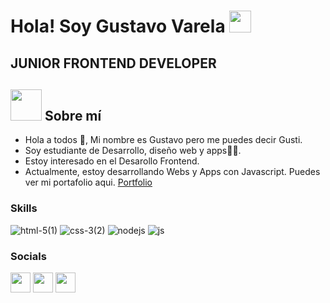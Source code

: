 <h1>Hola! Soy Gustavo Varela <img src="https://media.giphy.com/media/hvRJCLFzcasrR4ia7z/giphy.gif" width="35"></h1>
<h2>  JUNIOR FRONTEND DEVELOPER </h2>

## <img src = "https://user-images.githubusercontent.com/63050133/156777293-72a6e681-2582-4a9d-ad92-09d1181d47c7.gif" width = 50px height = 50px>  Sobre mí

- Hola a todos 👋, Mi nombre es Gustavo pero me puedes decir Gusti.
- Soy estudiante de Desarrollo, diseño web y apps👨‍💻.
- Estoy interesado en el Desarollo Frontend.
- Actualmente, estoy desarrollando Webs y Apps con Javascript.
Puedes ver mi portafolio aqui. [Portfolio](https://gusti95varela.github.io/Portfolio/about.html)<br>

### Skills

![html-5(1)](https://user-images.githubusercontent.com/54786087/188331388-b6f114b9-2ad9-4ec8-bf17-51d43a262e7a.png) ![css-3(2)](https://user-images.githubusercontent.com/54786087/188331356-5db7900f-e39a-43b1-976f-79f37a47c446.png) ![nodejs](https://user-images.githubusercontent.com/54786087/188331457-f9a73fe1-0f1c-45e6-9d7b-dad4872be0d4.png)  ![js](https://user-images.githubusercontent.com/54786087/188331410-e868abca-bccf-4a29-abed-87598e773b68.png)

### Socials

<p align="left"> 
<a href="https://www.instagram.com/devgus_/" target="_blank" rel="noreferrer"><img src="https://raw.githubusercontent.com/danielcranney/readme-generator/main/public/icons/socials/instagram.svg" width="32" height="32" /></a>
<a href="https://www.linkedin.com/in/gustavo-varela/" target="_blank" rel="noreferrer"><img src="https://www.src.org/image/linkedin-blue.png" width="32" height="32" /></a>
<a href="https://www.github.com/gusti95varela" target="_blank" rel="noreferrer"><img src="https://raw.githubusercontent.com/danielcranney/readme-generator/main/public/icons/socials/github.svg" width="32" height="32" /></a>
</p>




